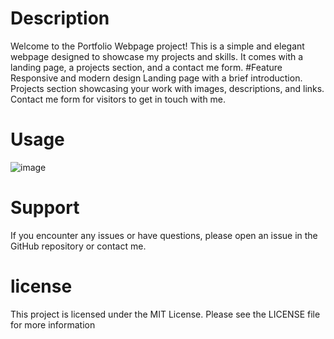 #  Description
Welcome to the Portfolio Webpage project! This is a simple and elegant webpage designed to showcase my projects and skills. It comes with a landing page, a projects section, and a contact me form.
#Feature
Responsive and modern design
Landing page with a brief introduction.
Projects section showcasing your work with images, descriptions, and links.
Contact me form for visitors to get in touch with me.

# Usage
![image](https://user-images.githubusercontent.com/123782523/225759165-50a2f1f6-77e1-422a-b74b-679087d51e04.png)
# Support
If you encounter any issues or have questions, please open an issue in the GitHub repository or contact me.
# license
This project is licensed under the MIT License. Please see the LICENSE file for more information
